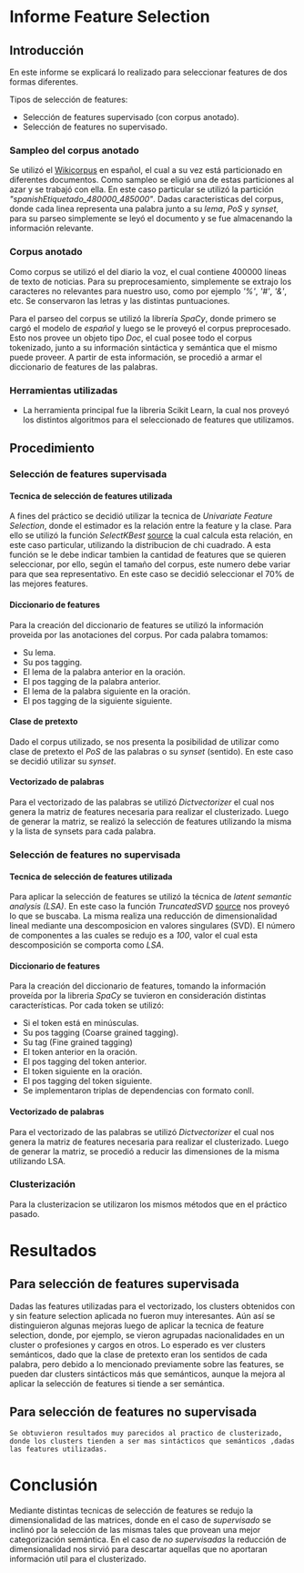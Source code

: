 
# Informe Feature Selection


## Introducción

En este informe se explicará lo realizado para seleccionar features de dos formas diferentes.

Tipos de selección de features:
  - Selección de features supervisado (con corpus anotado).
  - Selección de features no supervisado.
 

### Sampleo del corpus anotado
  Se utilizó el [Wikicorpus](http://www.cs.upc.edu/~nlp/wikicorpus/) en español, el cual a su vez está particionado en diferentes documentos. Como sampleo se eligió una de estas particiones al azar y se trabajó con ella. En este caso particular se utilizó la partición _"spanishEtiquetado\_480000\_485000"_.
   Dadas caracteristicas del corpus, donde cada linea representa una palabra junto a su _lema_, _PoS_ y _synset_, para su parseo simplemente se leyó el documento y se fue almacenando la información relevante.


### Corpus anotado
  Como corpus se utilizó el del diario la voz, el cual contiene 400000 líneas de texto de noticias.
  Para su preprocesamiento, simplemente se extrajo los caracteres no relevantes para nuestro uso, como
  por ejemplo _'%'_, _'#'_, _'&'_, etc. Se conservaron las letras y las distintas puntuaciones.  
  
  Para el parseo del corpus se utilizó la librería _SpaCy_, donde primero se cargó el modelo de _español_
  y luego se le proveyó el corpus preprocesado.
  Esto nos provee un objeto tipo _Doc_, el cual posee todo el corpus tokenizado, junto a su información
  sintáctica y semántica que el mismo puede proveer.
  A partir de esta información, se procedió a armar el diccionario de features de las palabras. 

### Herramientas utilizadas
  - La herramienta principal fue la libreria Scikit Learn, la cual nos proveyó los distintos algoritmos para el seleccionado de features que utilizamos.

## Procedimiento

### Selección de features supervisada

#### Tecnica de selección de features utilizada
  A fines del práctico se decidió utilizar la tecnica de _Univariate Feature Selection_, donde el estimador es la relación entre la feature y la clase.
  Para ello se utilizó la función _SelectKBest_ [source](http://scikit-learn.org/stable/modules/generated/sklearn.feature_selection.SelectKBest.html#sklearn.feature_selection.SelectKBest) la cual calcula esta relación, en este caso particular, utilizando la distribucion de chi cuadrado.
  A esta función se le debe indicar tambien la cantidad de features que se quieren seleccionar, por ello, según el tamaño del corpus, este numero debe variar para que sea representativo. En este caso se decidió seleccionar el 70% de las mejores features.
 
#### Diccionario de features
  Para la creación del diccionario de features se utilizó la información proveida por las anotaciones del corpus.
  Por cada palabra tomamos:
  - Su lema.
  - Su pos tagging.
  - El lema de la palabra anterior en la oración.
  - El pos tagging de la palabra anterior.
  - El lema de la palabra siguiente en la oración.
  - El pos tagging de la siguiente siguiente.
  
#### Clase de pretexto
  Dado el corpus utilizado, se nos presenta la posibilidad de utilizar como clase de pretexto el _PoS_ de las palabras o su _synset_ (sentido). En este caso se decidió utilizar su _synset_.
  

#### Vectorizado de palabras
  Para el vectorizado de las palabras se utilizó _Dictvectorizer_ el cual nos genera la matriz
  de features necesaria para realizar el clusterizado.
  Luego de generar la matriz, se realizó la selección de features utilizando la misma y la lista de synsets para cada palabra.



### Selección de features no supervisada

#### Tecnica de selección de features utilizada
  Para aplicar la selección de features se utilizó la técnica de _latent semantic analysis (LSA)_. 
  En este caso la función _TruncatedSVD_ [source](http://scikit-learn.org/stable/modules/generated/sklearn.decomposition.TruncatedSVD.html) nos proveyó lo que se buscaba. La misma realiza una reducción de dimensionalidad lineal mediante una descomposicion en valores singulares (SVD). 
  El número de componentes a las cuales se redujo es a _100_, valor el cual esta descomposición se comporta como _LSA_.
 
#### Diccionario de features
  Para la creación del diccionario de features, tomando la información proveída por la libreria _SpaCy_
  se tuvieron en consideración distintas características.
  Por cada token se utilizó:
  - Si el token está en minúsculas.
  - Su pos tagging (Coarse grained tagging).
  - Su tag (Fine grained tagging)
  - El token anterior en la oración.
  - El pos tagging del token anterior.
  - El token siguiente en la oración.
  - El pos tagging del token siguiente.
  - Se implementaron triplas de dependencias con formato conll.

#### Vectorizado de palabras
  Para el vectorizado de las palabras se utilizó _Dictvectorizer_ el cual nos genera la matriz
  de features necesaria para realizar el clusterizado.
  Luego de generar la matriz, se procedió a reducir las dimensiones de la misma utilizando LSA.
 

### Clusterización
  Para la clusterizacion se utilizaron los mismos métodos que en el práctico pasado.
  
# Resultados
## Para selección de features supervisada
  Dadas las features utilizadas para el vectorizado, los clusters obtenidos con y sin feature selection aplicada no fueron muy interesantes. Aún así se distinguieron algunas mejoras luego de aplicar la tecnica de feature selection, donde, por ejemplo, se vieron agrupadas nacionalidades en un cluster o profesiones y cargos en otros.
  Lo esperado es ver clusters semánticos, dado que la clase de pretexto eran los sentidos de cada palabra, pero debido a lo mencionado previamente sobre las features, se pueden dar clusters sintácticos más que semánticos, aunque la mejora al aplicar la selección de features si tiende a ser semántica.
  
  ## Para selección de features no supervisada
    Se obtuvieron resultados muy parecidos al practico de clusterizado, donde los clusters tienden a ser mas sintácticos que semánticos ,dadas las features utilizadas.
    
  # Conclusión
  Mediante distintas tecnicas de selección de features se redujo la dimensionalidad de las matrices, donde en el caso de _supervisado_ se inclinó por la selección de las mismas tales que provean una mejor categorización semántica. En el caso de _no supervisadas_ la reducción de dimensionalidad nos sirvió para descartar aquellas que no aportaran información util para el clusterizado.
  
  
  
